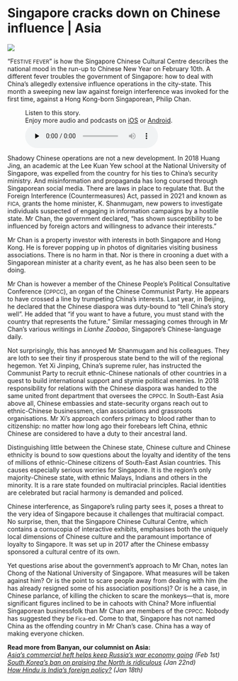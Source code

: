 # Singapore cracks down on Chinese influence | Asia

<img src="https://images.weserv.nl/?url=www.economist.com/img/b/1280/720/90/media-assets/image/20240210_ASD001.jpg" /><div></div><p><span>“F</span><small>ESTIVE FEVER</small>” is how the Singapore Chinese Cultural Centre describes the national mood in the run-up to Chinese New Year on February 10th. A different fever troubles the government of Singapore: how to deal with China’s allegedly extensive influence operations in the city-state. This month a sweeping new law against foreign interference was invoked for the first time, against a Hong Kong-born Singaporean, Philip Chan. </p><div><figure><div><figcaption>Listen to this story.</figcaption> <span>Enjoy more audio and podcasts on<!-- --> <a href="https://www.economist.comhttps://economist-app.onelink.me/d2eC/bed1b25" id="audio-ios-cta" rel="noreferrer" target="_blank">iOS</a> <!-- -->or<!-- --> <a href="https://www.economist.comhttps://economist-app.onelink.me/d2eC/7f3c199" id="audio-android-cta" rel="noreferrer" target="_blank">Android</a>.</span></div><audio controls="" id="audio-player" preload="none" src="https://www.economist.com/media-assets/audio/031%20Asia%20-%20Banyan-9e80b4ac72b4b8c09cb8c4ca87fffee1.mp3" title="Singapore cracks down on Chinese influence"><p>Your browser does not support the &lt;audio&gt; element.</p></audio><div><div></div></div></figure></div><p>Shadowy Chinese operations are not a new development. In 2018 Huang Jing, an academic at the Lee Kuan Yew school at the National University of Singapore, was expelled from the country for his ties to China’s security ministry. And misinformation and propaganda has long coursed through Singaporean social media. There are laws in place to regulate that. But the Foreign Interference (Countermeasures) Act, passed in 2021 and known as <small>FICA,</small> grants the home minister, K. Shanmugam, new powers to investigate individuals suspected of engaging in information campaigns by a hostile state. Mr Chan, the government declared, “has shown susceptibility to be influenced by foreign actors and willingness to advance their interests.”</p><div><div><div id="econ-1"></div></div></div><p>Mr Chan is a property investor with interests in both Singapore and Hong Kong. He is forever popping up in photos of dignitaries visiting business associations. There is no harm in that. Nor is there in crooning a duet with a Singaporean minister at a charity event, as he has also been seen to be doing.</p><p>Mr Chan is however a member of the Chinese People’s Political Consultative Conference (<small>CPPCC</small>), an organ of the Chinese Communist Party. He appears to have crossed a line by trumpeting China’s interests. Last year, in Beijing, he declared that the Chinese diaspora was duty-bound to “tell China’s story well”. He added that “if you want to have a future, you must stand with the country that represents the future.” Similar messaging comes through in Mr Chan’s various writings in <i>Lianhe Zaobao</i>, Singapore’s Chinese-language daily. </p><p>Not surprisingly, this has annoyed Mr Shanmugam and his colleagues. They are loth to see their tiny if prosperous state bend to the will of the regional hegemon. Yet Xi Jinping, China’s supreme ruler, has instructed the Communist Party to recruit ethnic-Chinese nationals of other countries in a quest to build international support and stymie political enemies. In 2018 responsibility for relations with the Chinese diaspora was handed to the same united front department that oversees the <small>CPPCC.</small> In South-East Asia above all, Chinese embassies and state-security organs reach out to ethnic-Chinese businessmen, clan associations and grassroots organisations. Mr Xi’s approach confers primacy to blood rather than to citizenship: no matter how long ago their forebears left China, ethnic Chinese are considered to have a duty to their ancestral land.</p><p>Distinguishing little between the Chinese state, Chinese culture and Chinese ethnicity is bound to sow questions about the loyalty and identity of the tens of millions of ethnic-Chinese citizens of South-East Asian countries. This causes especially serious worries for Singapore. It is the region’s only majority-Chinese state, with ethnic Malays, Indians and others in the minority. It is a rare state founded on multiracial principles. Racial identities are celebrated but racial harmony is demanded and policed.</p><div><div><div id="econ-2"></div></div></div><p>Chinese interference, as Singapore’s ruling party sees it, poses a threat to the very idea of Singapore because it challenges that multiracial compact. No surprise, then, that the Singapore Chinese Cultural Centre, which contains a cornucopia of interactive exhibits, emphasises both the uniquely local dimensions of Chinese culture and the paramount importance of loyalty to Singapore. It was set up in 2017 after the Chinese embassy sponsored a cultural centre of its own.</p><p>Yet questions arise about the government’s approach to Mr Chan, notes Ian Chong of the National University of Singapore. What measures will be taken against him? Or is the point to scare people away from dealing with him (he has already resigned some of his association positions)? Or is he a case, in Chinese parlance, of killing the chicken to scare the monkeys—that is, more significant figures inclined to be in cahoots with China? More influential Singaporean businessfolk than Mr Chan are members of the<small> CPPCC. </small>Nobody has suggested they be<small> Fica-</small>ed. Come to that, Singapore has not named China as the offending country in Mr Chan’s case. China has a way of making everyone chicken.</p><p><b>Read more from Banyan, our columnist on Asia: </b><br /><i><a href="https://www.economist.com/asia/2024/02/01/asias-commercial-heft-helps-keep-russias-war-economy-going">Asia’s commercial heft helps keep Russia’s war economy going</a> (Feb 1st)</i><br /><i><a href="https://www.economist.com/asia/2024/01/22/south-koreas-ban-on-praising-the-north-is-ridiculous">South Korea’s ban on praising the North is ridiculous</a> (Jan 22nd)</i><br /><i><a href="https://www.economist.com/asia/2024/01/18/how-hindu-is-indias-foreign-policy">How Hindu is India’s foreign policy?</a> (Jan 18th)</i></p>


